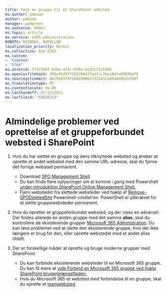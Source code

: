 ```yaml
---
title: Føje en gruppe til et SharePoint websted
ms.author: pebaum
author: pebaum
manager: pamgreen
ms.audience: Admin
ms.topic: article
ms.service: o365-administration
ROBOTS: NOINDEX, NOFOLLOW
localization_priority: Normal
ms.collection: Adm_O365
ms.custom:
- "5200004"
- "5766"
ms.assetid: f7d730bf-0d6e-424c-970c-6137c71cb50b
ms.openlocfilehash: 396efbf9772b5398427a4fcc76e104fa95820af6
ms.sourcegitcommit: 86c95d3f0f268e500b3732243ca85a650b2e7b8f
ms.translationtype: MT
ms.contentlocale: da-DK
ms.lasthandoff: 07/22/2021
ms.locfileid: "53532213"
---
```

# <a name="common-issues-when-creating-a-group-connected-site-in-sharepoint"></a>Almindelige problemer ved oprettelse af et gruppeforbundet websted i SharePoint

1. Hvis du har slettet en gruppe og dens tilknyttede websted og ønsker at oprette et andet websted med den samme URL-adresse, skal du fjerne det forrige websted permanent.

   - Download [SPO Management Shell](https://support.office.com/article/introduction-to-the-sharepoint-online-management-shell-c16941c3-19b4-4710-8056-34c034493429)
   - Du kan finde flere oplysninger om at komme i gang med Powershell [under Introduktion SharePoint Online Management Shell.](/powershell/module/sharepoint-online/remove-sposite)
   - Fjern webstedet fra slettede websteder ved hjælp af [Remove-SPODeletedSite](/powershell/module/sharepoint-online/remove-sposite?view=sharepoint-ps) Powershell-cmdlet'en. PowerShell er påkrævet for at slette gruppewebsteder permanent.

1. Hvis du opretter et gruppeforbundet websted, og der vises en advarsel: Der findes allerede en anden gruppe med det samme **alias**, skal du kontrollere de eksisterende grupper [Microsoft 365 Administration](https://admin.microsoft.com/AdminPortal/Home#/groups). Du kan løse problemet ved at slette den eksisterende gruppe, hvis der ikke længere er brug for den, eller oprette webstedet med et andet alias tildelt.

1. Der er forskellige måder at oprette og bruge moderne grupper med SharePoint.

   - Du kan forbinde eksisterende websteder til en Microsoft 365 gruppe. Du kan få mere at [vide Forbind en Microsoft 365 gruppe ved hjælp SharePoint brugergrænsefladen.](/sharepoint/dev/transform/modernize-connect-to-office365-group#connect-an-office-365-group-using-the-sharepoint-user-interface)
   - Hvis du Microsoft 365 et websted med forbindelse til en gruppe, skal du oprette et [teamwebsted](https://admin.microsoft.com/sharepoint).
